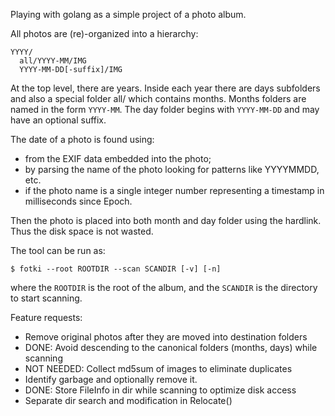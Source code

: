 Playing with golang as a simple project of a photo album.

All photos are (re)-organized into a hierarchy:

```
YYYY/
  all/YYYY-MM/IMG
  YYYY-MM-DD[-suffix]/IMG
```

At the top level, there are years.  Inside each year there are days
subfolders and also a special folder all/ which contains months.
Months folders are named in the form `YYYY-MM`.
The day folder begins with `YYYY-MM-DD` and may have an optional
suffix.

The date of a photo is found using:
  * from the EXIF data embedded into the photo;
  * by parsing the name of the photo looking for patterns like
    YYYYMMDD, etc.
  * if the photo name is a single integer number representing
    a timestamp in milliseconds since Epoch.

Then the photo is placed into both month and day folder using the
hardlink.  Thus the disk space is not wasted.

The tool can be run as:

```
$ fotki --root ROOTDIR --scan SCANDIR [-v] [-n]
```

where the `ROOTDIR` is the root of the album, and the `SCANDIR` is
the directory to start scanning.


Feature requests:
  * Remove original photos after they are moved into destination folders
  * DONE: Avoid descending to the canonical folders (months, days) while scanning
  * NOT NEEDED: Collect md5sum of images to eliminate duplicates
  * Identify garbage and optionally remove it.
  * DONE: Store FileInfo in dir while scanning to optimize disk access
  * Separate dir search and modification in Relocate()

